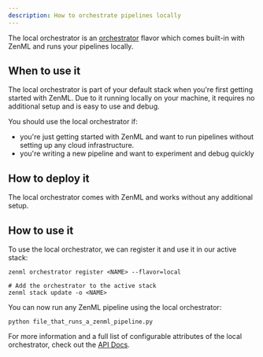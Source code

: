 ```yaml
---
description: How to orchestrate pipelines locally
---
```


The local orchestrator is an [orchestrator](./orchestrators.md) flavor which 
comes built-in with ZenML and runs your pipelines locally.

## When to use it

The local orchestrator is part of your default stack when you're first getting 
started with ZenML. Due to it running locally on your machine, it requires 
no additional setup and is easy to use and debug.

You should use the local orchestrator if:
* you're just getting started with ZenML and want to run pipelines
without setting up any cloud infrastructure.
* you're writing a new pipeline and want to experiment and debug quickly

## How to deploy it

The local orchestrator comes with ZenML and works without any additional setup.

## How to use it

To use the local orchestrator, we can register it and use it in our active stack:

```shell
zenml orchestrator register <NAME> --flavor=local

# Add the orchestrator to the active stack
zenml stack update -o <NAME>
```

You can now run any ZenML pipeline using the local orchestrator:

```shell
python file_that_runs_a_zenml_pipeline.py
```

For more information and a full list of configurable attributes of the local 
orchestrator, check out the [API Docs](https://apidocs.zenml.io/latest/api_docs/orchestrators/#zenml.orchestrators.local.local_orchestrator.LocalOrchestrator).